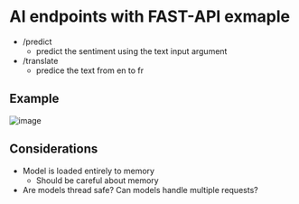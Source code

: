 # AI endpoints with FAST-API exmaple 
- /predict
  - predict the sentiment using the text input argument 
- /translate
  - predice the text from en to fr 
## Example
![image](https://github.com/seonwoo960000/fastapi-ai-example/assets/69591622/880c3748-9bb7-4c79-89cf-d740ea5fb758)

## Considerations 
- Model is loaded entirely to memory
  - Should be careful about memory
- Are models thread safe? Can models handle multiple requests?
